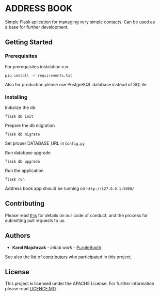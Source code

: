# ADDRESS BOOK

Simple Flask aplication for managing very simple contacts. Can be used as a base for further development. 

## Getting Started



### Prerequisites

For prerequisites instalation run 

```
pip install -r requirements.txt
```

Also for production please use PostgreSQL database instead of SQLite

### Installing


Initialize the db

```
flask db init
```

Prepare the db migration

```
flask db migrate
```

Set proper DATABASE_URL in `Config.py`


Run database upgrade
```
flask db upgrade
```

Run the application

```
flask run
```

Address book app should be running on `http://127.0.0.1:5000/ `


## Contributing

Please read [this](https://www.contributor-covenant.org/version/1/4/code-of-conduct) for details on our code of conduct, and the process for submitting pull requests to us.


## Authors

* **Karol Majchrzak** - *Initial work* - [PurpleBooth](https://github.com/BeardyBarber)

See also the list of [contributors](https://github.com/BeardyBarber/AddressBook/contributors) who participated in this project.

## License

This project is licensed under the APACHE License. For further information please read [LICENCE.MD](https://github.com/BeardyBarber/AddressBook/blob/master/LICENSE) 
